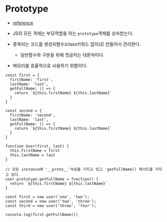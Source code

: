# Prototype

- [reference](https://poiemaweb.com/js-prototype)

- JS의 모든 객체는 부모역할을 하는 `prototype`객체를 상속받는다.
- 중복되는 코드를 생성자함수(class키워드 없이)로 만들어서 관리한다.
  - 일반함수와 구분을 위해 첫글자는 대문자이다.
- 메모리를 효율적으로 사용하기 위함이다.

```
const first = {
  firstName: 'first',
  lastName: 'last',
  getFullName: () => {
    return `${this.firstName} ${this.lastName}`
  }
}

const second = {
  firstName: 'second',
  lastName: 'last',
  getFullName: () => {
    return `${this.firstName} ${this.lastName}`
  }
}
```

```
function User(first, last) {
  this.firstName = first
  this.lastName = last
}

// 모든 instance에 '__proto__'속성을 가지고 있고 'getFullName() 메서드를 가지고 있다.
user.prototype.getFullName = function() {
  return `${this.firstName} ${this.lastName}`
}

const first = new user('one', 'two');
const second = new user('two', 'three');
const third = new user('three', 'four');

console.log(first.getFullName())
```
